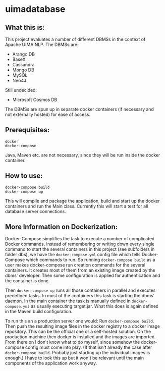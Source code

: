 uimadatabase
============

What this is:
-------------

This project evaluates a number of different DBMSs in the context of Apache UIMA NLP.
The DBMSs are:
- Arango DB
- BaseX
- Cassandra
- Mongo DB
- MySQL
- Neo4J

Still undecided:
- Microsoft Cosmos DB

The DBMSs are spun up in separate docker containers (if necessary and not externally hosted)
for ease of access.

Prerequisites:
--------------
```
docker
docker-compose
```
Java, Maven etc. are not necessary, since they will be run inside the docker container.

How to use:
-----------
```
docker-compose build
docker-compose up
```
This will compile and package the application, build and start up the docker containers and run the Main class.
Currently this will start a test for all database server connections.

More Information on Dockerization:
----------------------------------
Docker-Compose simplifies the task to execute a number of complicated Docker commands.
Instead of remembering or writing down every single command to start the several containers
in this project (see subfolders in folder dbs), we have the `docker-compose.yml` config file
which tells Docker-Compose which commands to run.
So running `docker-compose build` as a user makes docker-compose run creation commands for the
several containers. It creates most of them from an existing image created by the dbms' developer.
Then some configuration is applied for authentication and the container is done.

Then `docker-compose up` runs all those containers in parallel and executes predefined tasks.
In most of the containers this task is starting the dbms' daemon. In the main container the task
is manually defined in `docker-compose.yml` as usually executing target.jar. What this does is
again defined in the Maven build configuration.

To run this an a production server one would:
Run `docker-compose build`. Then push the resulting image files in the docker registry to a
docker image repository. This can be the official one or a self-hosted solution.
On the production machine then docker is installed and the images are imported.
From there on I don't know what to do myself, since somehow the docker-compose config must come
into play. (If that isn't already the case after `docker-compose build`. Probaby just starting up
the individual images is enough.)
I have to look this up but it won't be relevant until the main components of the application work
anyway.